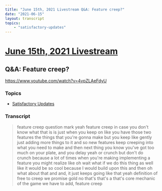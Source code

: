 ```yaml
---
title: "June 15th, 2021 Livestream Q&A: Feature creep?"
date: "2021-06-15"
layout: transcript
topics:
    - "satisfactory-updates"
---
```

# [June 15th, 2021 Livestream](../2021-06-15.md)
## Q&A: Feature creep?
https://www.youtube.com/watch?v=4vpZLAeFdyU

### Topics
* [Satisfactory Updates](../topics/satisfactory-updates.md)

### Transcript

> feature creep question mark yeah feature creep in case you don't know what that is is just when you keep on like you have those two features the things that you're gonna make but you keep like gently just adding more things to it and so new features keep creeping into what you need to make and then next thing you know you've got too much on your plate, and you delay yeah or crunch but don't do crunch because a lot of times when you're making implementing a feature you might realize like oh wait what if we do this thing as well like it would be so cool because I would build upon this and then oh what about that and and, it just keeps going like that yeah definition of free to creep we promise gold no that's that's a that's core mechanic of the game we have to add, feature creep
